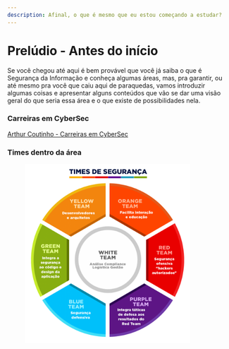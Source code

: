 ```yaml
---
description: Afinal, o que é mesmo que eu estou começando a estudar?
---
```


# Prelúdio - Antes do início

Se você chegou até aqui é bem provável que você já saiba o que é Segurança da Informação e conheça algumas áreas, mas, pra garantir, ou até mesmo pra você que caiu aqui de paraquedas, vamos introduzir algumas coisas e apresentar alguns conteúdos que vão se dar uma visão geral do que seria essa área e o que existe de possibilidades nela.



### Carreiras em CyberSec

[Arthur Coutinho - Carreiras em CyberSec](https://github.com/arthurspk/guiadecybersecurity?tab=readme-ov-file#-carreiras-na-%C3%A1rea-de-cyber-security)

### Times dentro da área

<figure><img src="../.gitbook/assets/image.png" alt="" width="375"><figcaption></figcaption></figure>
